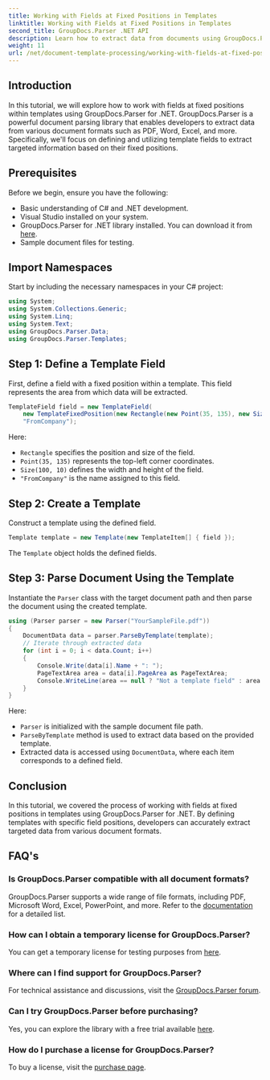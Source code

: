 ```yaml
---
title: Working with Fields at Fixed Positions in Templates
linktitle: Working with Fields at Fixed Positions in Templates
second_title: GroupDocs.Parser .NET API
description: Learn how to extract data from documents using GroupDocs.Parser for .NET. Comprehensive tutorial with code examples.
weight: 11
url: /net/document-template-processing/working-with-fields-at-fixed-positions-in-templates/
---
```

## Introduction
In this tutorial, we will explore how to work with fields at fixed positions within templates using GroupDocs.Parser for .NET. GroupDocs.Parser is a powerful document parsing library that enables developers to extract data from various document formats such as PDF, Word, Excel, and more. Specifically, we'll focus on defining and utilizing template fields to extract targeted information based on their fixed positions.
## Prerequisites
Before we begin, ensure you have the following:
- Basic understanding of C# and .NET development.
- Visual Studio installed on your system.
- GroupDocs.Parser for .NET library installed. You can download it from [here](https://releases.groupdocs.com/parser/net/).
- Sample document files for testing.

## Import Namespaces
Start by including the necessary namespaces in your C# project:
```csharp
using System;
using System.Collections.Generic;
using System.Linq;
using System.Text;
using GroupDocs.Parser.Data;
using GroupDocs.Parser.Templates;
```
## Step 1: Define a Template Field
First, define a field with a fixed position within a template. This field represents the area from which data will be extracted.
```csharp
TemplateField field = new TemplateField(
    new TemplateFixedPosition(new Rectangle(new Point(35, 135), new Size(100, 10))),
    "FromCompany");
```
Here:
- `Rectangle` specifies the position and size of the field.
- `Point(35, 135)` represents the top-left corner coordinates.
- `Size(100, 10)` defines the width and height of the field.
- `"FromCompany"` is the name assigned to this field.
## Step 2: Create a Template
Construct a template using the defined field.
```csharp
Template template = new Template(new TemplateItem[] { field });
```
The `Template` object holds the defined fields.
## Step 3: Parse Document Using the Template
Instantiate the `Parser` class with the target document path and then parse the document using the created template.
```csharp
using (Parser parser = new Parser("YourSampleFile.pdf"))
{
    DocumentData data = parser.ParseByTemplate(template);
    // Iterate through extracted data
    for (int i = 0; i < data.Count; i++)
    {
        Console.Write(data[i].Name + ": ");
        PageTextArea area = data[i].PageArea as PageTextArea;
        Console.WriteLine(area == null ? "Not a template field" : area.Text);
    }
}
```
Here:
- `Parser` is initialized with the sample document file path.
- `ParseByTemplate` method is used to extract data based on the provided template.
- Extracted data is accessed using `DocumentData`, where each item corresponds to a defined field.

## Conclusion
In this tutorial, we covered the process of working with fields at fixed positions in templates using GroupDocs.Parser for .NET. By defining templates with specific field positions, developers can accurately extract targeted data from various document formats.

## FAQ's
### Is GroupDocs.Parser compatible with all document formats?
GroupDocs.Parser supports a wide range of file formats, including PDF, Microsoft Word, Excel, PowerPoint, and more. Refer to the [documentation](https://tutorials.groupdocs.com/parser/net/) for a detailed list.
### How can I obtain a temporary license for GroupDocs.Parser?
You can get a temporary license for testing purposes from [here](https://purchase.groupdocs.com/temporary-license/).
### Where can I find support for GroupDocs.Parser?
For technical assistance and discussions, visit the [GroupDocs.Parser forum](https://forum.groupdocs.com/c/parser/17).
### Can I try GroupDocs.Parser before purchasing?
Yes, you can explore the library with a free trial available [here](https://releases.groupdocs.com/).
### How do I purchase a license for GroupDocs.Parser?
To buy a license, visit the [purchase page](https://purchase.groupdocs.com/buy).
